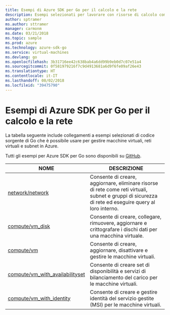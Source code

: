 ```yaml
---
title: Esempi di Azure SDK per Go per il calcolo e la rete
description: Esempi selezionati per lavorare con risorse di calcolo come macchine virtuali e reti virtuali da Azure SDK per Go.
author: sptramer
ms.author: sttramer
manager: carmonm
ms.date: 03/21/2018
ms.topic: sample
ms.prod: azure
ms.technology: azure-sdk-go
ms.service: virtual-machines
ms.devlang: go
ms.openlocfilehash: 3b31716ee42c638bab4a6dd99b9eb0d7c07e51a4
ms.sourcegitcommit: 0f581979216f7c9d4913681a6d9f6fe09af26e43
ms.translationtype: HT
ms.contentlocale: it-IT
ms.lasthandoff: 08/02/2018
ms.locfileid: "39475790"
---
```

# <a name="azure-sdk-for-go-samples-for-compute-and-networking"></a>Esempi di Azure SDK per Go per il calcolo e la rete

La tabella seguente include collegamenti a esempi selezionati di codice sorgente di Go che è possibile usare per gestire macchine virtuali, reti virtuali e subnet in Azure. 

Tutti gli esempi per Azure SDK per Go sono disponibili su [GitHub](https://github.com/Azure-Samples/azure-sdk-for-go-samples).

| NOME | DESCRIZIONE |
|------|-------------|
| [network/network](https://github.com/Azure-Samples/azure-sdk-for-go-samples/blob/master/network/network.go) | Consente di creare, aggiornare, eliminare risorse di rete come reti virtuali, subnet e gruppi di sicurezza di rete ed eseguire query al loro interno. |
| [compute/vm_disk](https://github.com/Azure-Samples/azure-sdk-for-go-samples/blob/master/compute/vm_disk.go) | Consente di creare, collegare, rimuovere, aggiornare e crittografare i dischi dati per una macchina virtuale. |
| [compute/vm](https://github.com/Azure-Samples/azure-sdk-for-go-samples/blob/master/compute/vm.go) | Consente di creare, aggiornare, disattivare e gestire le macchine virtuali. |
| [compute/vm_with_availabilityset](https://github.com/Azure-Samples/azure-sdk-for-go-samples/blob/master/compute/vm_with_availabilityset.go) | Consente di creare set di disponibilità e servizi di bilanciamento del carico per le macchine virtuali. |
| [compute/vm_with_identity](https://github.com/Azure-Samples/azure-sdk-for-go-samples/blob/master/compute/vm_with_identity.go) | Consente di creare e gestire identità del servizio gestite (MSI) per le macchine virtuali. |
